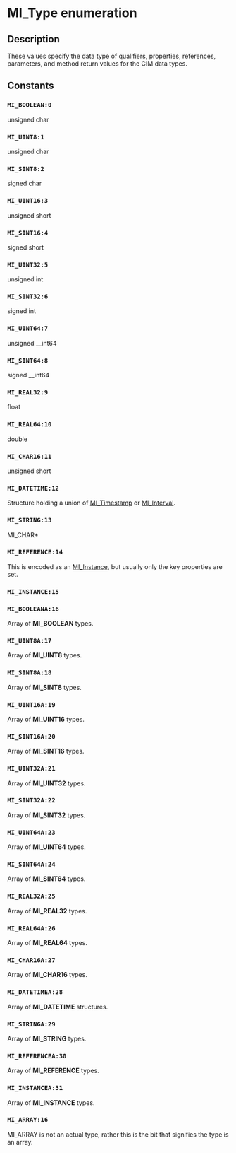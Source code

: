 # MI_Type enumeration

## Description

These
values specify the data type of qualifiers, properties, references,
parameters, and method return values for the CIM data types.

## Constants

### `MI_BOOLEAN:0`

unsigned char

### `MI_UINT8:1`

unsigned char

### `MI_SINT8:2`

signed char

### `MI_UINT16:3`

unsigned short

### `MI_SINT16:4`

signed short

### `MI_UINT32:5`

unsigned int

### `MI_SINT32:6`

signed int

### `MI_UINT64:7`

unsigned __int64

### `MI_SINT64:8`

signed __int64

### `MI_REAL32:9`

float

### `MI_REAL64:10`

double

### `MI_CHAR16:11`

unsigned short

### `MI_DATETIME:12`

Structure holding a union of [MI_Timestamp](https://learn.microsoft.com/windows/desktop/api/mi/ns-mi-mi_timestamp) or [MI_Interval](https://learn.microsoft.com/windows/desktop/api/mi/ns-mi-mi_interval).

### `MI_STRING:13`

MI_CHAR*

### `MI_REFERENCE:14`

This is encoded as an [MI_Instance](https://learn.microsoft.com/windows/desktop/api/mi/ns-mi-mi_instance), but usually only the key properties are set.

### `MI_INSTANCE:15`

### `MI_BOOLEANA:16`

Array of **MI_BOOLEAN** types.

### `MI_UINT8A:17`

Array of **MI_UINT8** types.

### `MI_SINT8A:18`

Array of **MI_SINT8** types.

### `MI_UINT16A:19`

Array of **MI_UINT16** types.

### `MI_SINT16A:20`

Array of **MI_SINT16** types.

### `MI_UINT32A:21`

Array of **MI_UINT32** types.

### `MI_SINT32A:22`

Array of **MI_SINT32** types.

### `MI_UINT64A:23`

Array of **MI_UINT64** types.

### `MI_SINT64A:24`

Array of **MI_SINT64** types.

### `MI_REAL32A:25`

Array of **MI_REAL32** types.

### `MI_REAL64A:26`

Array of **MI_REAL64** types.

### `MI_CHAR16A:27`

Array of **MI_CHAR16** types.

### `MI_DATETIMEA:28`

Array of **MI_DATETIME** structures.

### `MI_STRINGA:29`

Array of **MI_STRING** types.

### `MI_REFERENCEA:30`

Array of **MI_REFERENCE** types.

### `MI_INSTANCEA:31`

Array of **MI_INSTANCE** types.

### `MI_ARRAY:16`

MI_ARRAY is not an actual type, rather this is the bit that signifies the type is an array.